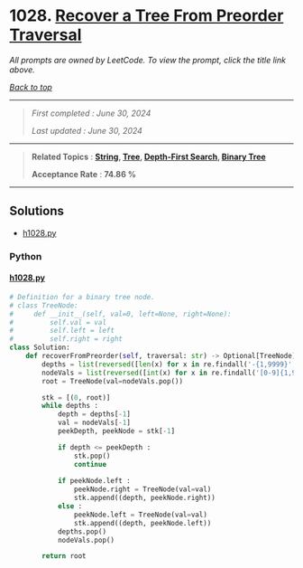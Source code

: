 # 1028. [Recover a Tree From Preorder Traversal](<https://leetcode.com/problems/recover-a-tree-from-preorder-traversal>)

*All prompts are owned by LeetCode. To view the prompt, click the title link above.*

*[Back to top](<../README.md>)*

------

> *First completed : June 30, 2024*
>
> *Last updated : June 30, 2024*


------

> **Related Topics** : **[String](<by_topic/String.md>), [Tree](<by_topic/Tree.md>), [Depth-First Search](<by_topic/Depth-First Search.md>), [Binary Tree](<by_topic/Binary Tree.md>)**
>
> **Acceptance Rate** : **74.86 %**


------

## Solutions

- [h1028.py](<../my-submissions/h1028.py>)
### Python
#### [h1028.py](<../my-submissions/h1028.py>)
```Python
# Definition for a binary tree node.
# class TreeNode:
#     def __init__(self, val=0, left=None, right=None):
#         self.val = val
#         self.left = left
#         self.right = right
class Solution:
    def recoverFromPreorder(self, traversal: str) -> Optional[TreeNode]:
        depths = list(reversed([len(x) for x in re.findall('-{1,9999}', traversal)]))
        nodeVals = list(reversed([int(x) for x in re.findall('[0-9]{1,9999}', traversal)]))
        root = TreeNode(val=nodeVals.pop())

        stk = [(0, root)]
        while depths :
            depth = depths[-1]
            val = nodeVals[-1]
            peekDepth, peekNode = stk[-1]

            if depth <= peekDepth :
                stk.pop()
                continue
            
            if peekNode.left :
                peekNode.right = TreeNode(val=val)
                stk.append((depth, peekNode.right))
            else :
                peekNode.left = TreeNode(val=val)
                stk.append((depth, peekNode.left))
            depths.pop()
            nodeVals.pop()

        return root

        

```

